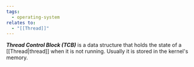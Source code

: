 ```yaml
---
tags:
  - operating-system
relates to:
  - "[[Thread]]"
---
```

***Thread Control Block (TCB)*** is a data structure that holds the state of a [[Thread|thread]] when it is not running. Usually it is stored in the kernel's memory.